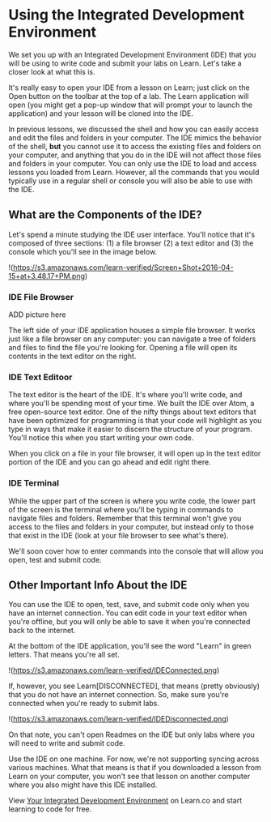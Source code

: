 # Using the Integrated Development Environment

We set you up with an Integrated Development Environment (IDE) that you will be using to write code and submit your labs on Learn. Let's take a closer look at what this is. 

It's really easy to open your IDE from a lesson on Learn; just click on the Open button on the toolbar at the top of a lab. The Learn application will open (you might get a pop-up window that will prompt your to launch the application) and your lesson will be cloned into the IDE. 

In previous lessons, we discussed the shell and how you can easily access and edit the files and folders in your computer. The IDE mimics the behavior of the shell, **but** you cannot use it to access the existing files and folders on your computer, and anything that you do in the IDE will not affect those files and folders in your computer. You can only use the IDE to load and access lessons you loaded from Learn. However, all the commands that you would typically use in a regular shell or console you will also be able to use with the IDE. 


## What are the Components of the IDE? 

Let's spend a minute studying the IDE user interface. You'll notice that it's composed of three sections: (1) a file browser (2) a text editor and (3) the console which you'll see in the image below. 

!(https://s3.amazonaws.com/learn-verified/Screen+Shot+2016-04-15+at+3.48.17+PM.png)

### IDE File Browser

ADD picture here

The left side of your IDE application houses a simple file browser. It works just like a file browser on any computer: you can navigate a tree of folders and files to find the file you're looking for. Opening a file will open its contents in the text editor on the right.

### IDE Text Editoor 

The text editor is the heart of the IDE. It's where you'll write code, and where you'll be spending most of your time. We built the IDE over Atom, a free open-source text editor. One of the nifty things about text editors that have been optimized for programming is that your code will highlight as you type in ways that make it easier to discern the structure of your program. You'll notice this when you start writing your own code.  

When you click on a file in your file browser, it will open up in the text editor portion of the IDE and you can go ahead and edit right there. 

### IDE Terminal

While the upper part of the screen is where you write code, the lower part of the screen is the terminal where you'll be typing in commands to navigate files and folders. Remember that this terminal won't give you access to the files and folders in your computer, but instead only to those that exist in the IDE (look at your file browser to see what's there). 

We'll soon cover how to enter commands into the console that will allow you open, test and submit code. 

## Other Important Info About the IDE

You can use the IDE to open, test, save, and submit code only when you have an internet connection. You can edit code in your text editor when you're offline, but you will only be able to save it when you're connected back to the internet. 

At the bottom of the IDE application, you'll see the word "Learn" in green letters. That means you're all set. 

!(https://s3.amazonaws.com/learn-verified/IDEConnected.png)

If, however, you see Learn[DISCONNECTED], that means (pretty obviously) that you do not have an internet connection. So, make sure you're connected when you're ready to submit labs. 

!(https://s3.amazonaws.com/learn-verified/IDEDisconnected.png)

On that note, you can't open Readmes on the IDE but only labs where you will need to write and submit code. 

Use the IDE on one machine. For now, we're not supporting syncing across various machines. What that means is that if you downloaded a lesson from Learn on your computer, you won't see that lesson on another computer where you also might have this IDE installed. 

<p data-visibility='hidden'>View <a href='https://learn.co/lessons/your-integrated-development-environment'>Your Integrated Development Environment</a> on Learn.co and start learning to code for free.</p>
